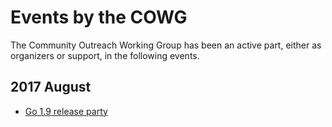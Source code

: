 # Events by the COWG

The Community Outreach Working Group has been an active part,
either as organizers or support, in the following events.

## 2017 August

- [Go 1.9 release party](2017-08-go1.9-release-party.md)
